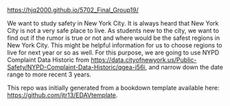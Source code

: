 https://hjq2000.github.io/5702_Final_Group19/

We want to study safety in New York City. It is always heard that New York City is not a very safe place to live. As students new to the city, we want to find out if the rumor is true or not and where would be the safest regions in New York City. This might be helpful information for us to choose regions to live for next year or so as well. For this purpose, we are going to use NYPD Complaint Data Historic from https://data.cityofnewyork.us/Public-Safety/NYPD-Complaint-Data-Historic/qgea-i56i, and narrow down the date range to more recent 3 years.

This repo was initially generated from a bookdown template available here: https://github.com/jtr13/EDAVtemplate.
